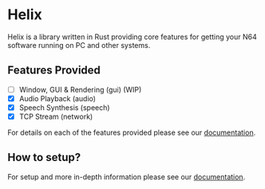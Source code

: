 # Helix

Helix is a library written in Rust providing core features for getting your N64 software running on PC and other systems.

## Features Provided

- [ ] Window, GUI & Rendering (gui) (WIP)
- [x] Audio Playback (audio)
- [x] Speech Synthesis (speech)
- [x] TCP Stream (network)

For details on each of the features provided please see our [documentation](https://dcvz.github.io/helix/).

## How to setup?

For setup and more in-depth information please see our [documentation](https://dcvz.github.io/helix/).
